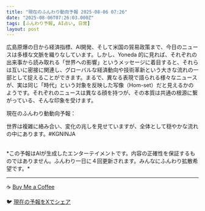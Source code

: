 ```yaml
---
title: "現在のふんわり動向予報 2025-08-06 07:26"
date: "2025-08-06T07:26:03.000Z"
tags: [ふんわり予報, AI占い, 日常]
layout: post
---
```


広島原爆の日から経済指標、AI開発、そして米国の貿易政策まで、今日のニュースは多様な文脈を織りなしています。しかし、Yoneda 的に見れば、それぞれの出来事から読み取れる「世界への影響」というメッセージに着目すると、それらは互いに密接に関連し、グローバルな経済動向や技術革新という大きな流れの一部として捉えることができます。まるで、異なる表現で語られる様々なニュースが、実は同じ「時代」という対象を反映した写像（Hom-set）だと見えるかのようです。それぞれのニュースは異なる顔を持つが、その本質は共通の根源に繋がっている、そんな印象を受けます。


現在のふんわり動動向予報：

世界は複雑に絡み合い、変化の兆しを見せていますが、全体として穏やかな流れの中にあります。#KGNINJA

<br>
*この予報はAIが生成したエンターテイメントです。内容の正確性を保証するものではありません。ふんわり一日に４回更新されます。みんなにふんわり拡散希望です。*

---
☕️ [Buy Me a Coffee](https://www.buymeacoffee.com/kgninja)

🐦 [現在の予報をXでシェア](https://twitter.com/intent/tweet?text=%E7%8F%BE%E5%9C%A8%E3%81%AE%E3%81%B5%E3%82%93%E3%82%8F%E3%82%8A%E4%BA%88%E5%A0%B1%3A%20%E3%80%8C%E5%BA%83%E5%B3%B6%E5%8E%9F%E7%88%86%E3%81%AE%E6%97%A5%E3%81%8B%E3%82%89%E7%B5%8C%E6%B8%88%E6%8C%87%E6%A8%99%E3%80%81AI%E9%96%8B%E7%99%BA%E3%80%81%E3%81%9D%E3%81%97%E3%81%A6%E7%B1%B3%E5%9B%BD%E3%81%AE%E8%B2%BF%E6%98%93%E6%94%BF%E7%AD%96%E3%81%BE%E3%81%A7%E3%80%81%E4%BB%8A%E6%97%A5%E3%81%AE%E3%83%8B%E3%83%A5%E3%83%BC%E3%82%B9%E3%81%AF%E5%A4%9A%E6%A7%98%E3%81%AA%E6%96%87%E8%84%88%E3%82%92%E7%B9%94%E3%82%8A%E3%81%AA%E3%81%97%E3%81%A6%E3%81%84%E3%81%BE%E3%81%99%E3%80%82%E3%80%8D%23KGNINJA%20%E7%B6%9A%E3%81%8D%E3%81%AF%E3%83%96%E3%83%AD%E3%82%B0%E3%81%A7%EF%BC%81%F0%9F%91%87&url=https%3A%2F%2Fkg-ninja.github.io%2FFunwariyoso%2F)
